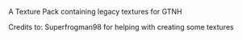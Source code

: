 A Texture Pack containing legacy textures for GTNH

Credits to:
Superfrogman98 for helping with creating some textures
